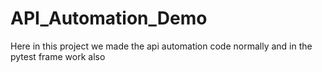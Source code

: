 # API_Automation_Demo
Here in this project we made the api automation code normally and in the pytest frame work also
